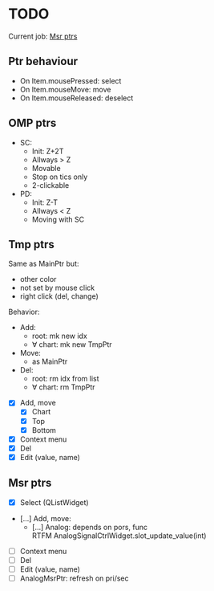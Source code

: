 # TODO

Current job: [Msr ptrs](https://github.com/michDaven/AbScan-TechReq/blob/main/asciidoc1.adoc#2352-%D0%B7%D0%B0%D0%BC%D0%B5%D1%80%D1%8B)


## Ptr behaviour

- On Item.mousePressed: select
- On Item.mouseMove: move
- On Item.mouseReleased: deselect

## OMP ptrs
- SC:
  + Init: Z+2T
  + Allways > Z
  + Movable
  + Stop on tics only
  + 2-clickable
- PD:
  + Init: Z-T
  + Allways < Z
  + Moving with SC

## Tmp ptrs

Same as MainPtr but:

- other color
- not set by mouse click
- right click (del, change)

Behavior:

- Add:
  + root: mk new idx
  + &forall; chart: mk new TmpPtr
- Move:
  + as MainPtr
- Del:
  + root: rm idx from list
  + &forall; chart: rm TmpPtr

- [x] Add, move
  - [x] Chart
  - [x] Top
  - [x] Bottom
- [x] Context menu
- [x] Del
- [x] Edit (value, name)

## Msr ptrs

- [x] Select (QListWidget)
- [&hellip;] Add, move:
  + [&hellip;] Analog: depends on pors, func  
     RTFM AnalogSignalCtrlWidget.slot_update_value(int)
- [ ] Context menu
- [ ] Del
- [ ] Edit (value, name)
- [ ] AnalogMsrPtr: refresh on pri/sec
